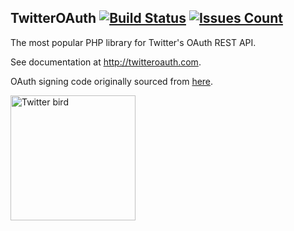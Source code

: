 <span itemprop="name">TwitterOAuth</span> [![Build Status](https://img.shields.io/travis/abraham/twitteroauth.svg)](https://travis-ci.org/abraham/twitteroauth) [![Issues Count](https://img.shields.io/github/issues/abraham/twitteroauth.svg)](https://github.com/abraham/twitteroauth/issues)
------------

<p itemprop="description">The most popular PHP library for Twitter's OAuth REST API.</p>

See documentation at http://twitteroauth.com.

OAuth signing code originally sourced from [here](https://code.google.com/p/oauth/).

<img src="https://raw.githubusercontent.com/abraham/twitteroauth-demo/master/images/twitter-logo-blue.png" itemprop="image" alt="Twitter bird" width="200px">
